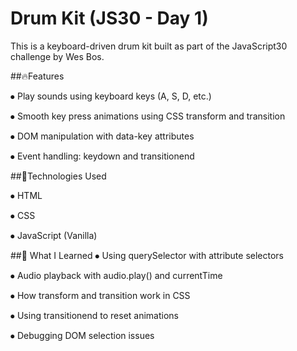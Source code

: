 # Drum Kit (JS30 - Day 1)
This is a keyboard-driven drum kit built as part of the JavaScript30 challenge by Wes Bos.

##🔥Features

⦁	Play sounds using keyboard keys (A, S, D, etc.)

⦁	Smooth key press animations using CSS transform and transition

⦁	DOM manipulation with data-key attributes

⦁	Event handling: keydown and transitionend


##🚀Technologies Used

⦁	HTML

⦁	CSS

⦁	JavaScript (Vanilla)


##🧠 What I Learned
⦁	Using querySelector with attribute selectors

⦁	Audio playback with audio.play() and currentTime

⦁	How transform and transition work in CSS

⦁	Using transitionend to reset animations

⦁	Debugging DOM selection issues
